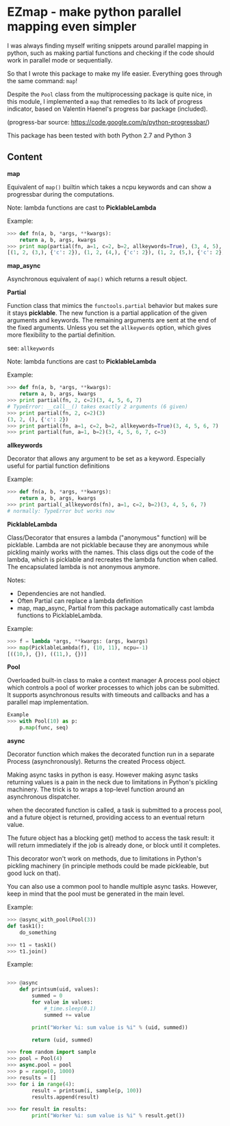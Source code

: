 EZmap - make python parallel mapping even simpler
=================================================

I was always finding myself writing snippets around parallel mapping in python, such as making partial functions and checking if the code should work in parallel mode or sequentially. 

So that I wrote this package to make my life easier. Everything goes through the same command: `map`!

Despite the `Pool` class from the multiprocessing package is quite nice, in this module, I implemented a `map` that remedies to its lack of progress indicator, based on Valentin Haenel's progress bar package (included).

(progress-bar source: https://code.google.com/p/python-progressbar/)


This package has been tested with both Python 2.7 and Python 3


Content
-------

**map**

Equivalent of `map()` builtin which takes a ncpu keywords and can show a progressbar during the computations.

Note: lambda functions are cast to __PicklableLambda__

Example:

```python
>>> def fn(a, b, *args, **kwargs):
	return a, b, args, kwargs
>>> print map(partial(fn, a=1, c=2, b=2, allkeywords=True), (3, 4, 5), ncpu=-1)
[(1, 2, (3,), {'c': 2}), (1, 2, (4,), {'c': 2}), (1, 2, (5,), {'c': 2})]
```


**map_async**

Asynchronous equivalent of `map()` which returns a result object.


**Partial**

Function class that mimics the `functools.partial` behavior but makes sure it stays __picklable__.  The new function is a partial application of the given arguments and keywords.  The remaining arguments are sent at the end of the fixed arguments.  Unless you set the `allkeywords` option, which gives more flexibility to the partial definition.

see: `allkeywords` 

Note: lambda functions are cast to __PicklableLambda__

Example:

```python
>>> def fn(a, b, *args, **kwargs):
	return a, b, args, kwargs
>>> print partial(fn, 2, c=2)(3, 4, 5, 6, 7)
# TypeError: __call__() takes exactly 2 arguments (6 given)
>>> print partial(fn, 2, c=2)(3)
(3, 2, (), {'c': 2})
>>> print partial(fn, a=1, c=2, b=2, allkeywords=True)(3, 4, 5, 6, 7)
>>> print partial(fun, a=1, b=2)(3, 4, 5, 6, 7, c=3)
```


**allkeywords**

Decorator that allows any argument to be set as a keyword. Especially useful for partial function definitions

Example:

```python
>>> def fn(a, b, *args, **kwargs):
	return a, b, args, kwargs
>>> print partial(_allkeywords(fn), a=1, c=2, b=2)(3, 4, 5, 6, 7)
# normally: TypeError but works now
```



**PicklableLambda**

Class/Decorator that ensures a lambda ("anonymous" function) will be picklable.  Lambda are not picklable because they are anonymous while pickling mainly works with the names.  This class digs out the code of the lambda, which is picklable and recreates the lambda function when called.  The encapsulated lambda is not anonymous anymore.

Notes:
* Dependencies are not handled.
* Often Partial can replace a lambda definition
* map, map_async, Partial from this package automatically cast lambda functions
to PicklableLambda.

Example:

```python
>>> f = lambda *args, **kwargs: (args, kwargs)
>>> map(PicklableLambda(f), (10, 11), ncpu=-1)
[((10,), {}), ((11,), {})]
```

**Pool**

Overloaded built-in class to make a context manager A process pool object which controls a pool of worker processes to which jobs can be submitted. It supports asynchronous results with timeouts and callbacks and has a parallel map implementation.

```python
Example
>>> with Pool(10) as p:
	p.map(func, seq)
```

**async**

Decorator function which makes the decorated function run in a separate Process (asynchronously).  Returns the created Process object.

Making async tasks in python is easy. However making async tasks returning values is a pain in the neck due to limitations in Python's pickling machinery. The trick is to wraps a top-level function around an asynchronous dispatcher.

when the decorated function is called, a task is submitted to a process pool, and a future object is returned, providing access to an eventual return value.

The future object has a blocking get() method to access the task result: it will return immediately if the job is already done, or block until it completes.

This decorator won't work on methods, due to limitations in Python's pickling machinery (in principle methods could be made pickleable, but good luck on that).

You can also use a common pool to handle multiple async tasks. However, keep in mind that the pool must be generated in the main level.  

Example:

```python
>>> @async_with_pool(Pool(3))
def task1():
	do_something

>>> t1 = task1()
>>> t1.join()
```
Example:

```python

>>> @async
    def printsum(uid, values):
        summed = 0
        for value in values:
            #_time.sleep(0.1)
            summed += value

        print("Worker %i: sum value is %i" % (uid, summed))

        return (uid, summed)

>>> from random import sample
>>> pool = Pool(4)
>>> async.pool = pool
>>> p = range(0, 1000)
>>> results = []
>>> for i in range(4):
        result = printsum(i, sample(p, 100))
        results.append(result)

>>> for result in results:
        print("Worker %i: sum value is %i" % result.get())
```
